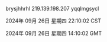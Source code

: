 brysjhhrhl 219.139.198.207 yqqlmgsycl

2024年 09月 26日 星期四 22:10:02 CST

2024年 09月 26日 星期四 14:10:02 GMT
